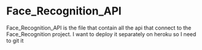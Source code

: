 # Face_Recognition_API
Face_Recognition_API is the file that contain all the api that connect to the Face_Recognition project. I want to deploy it separately on heroku so I need to git it
